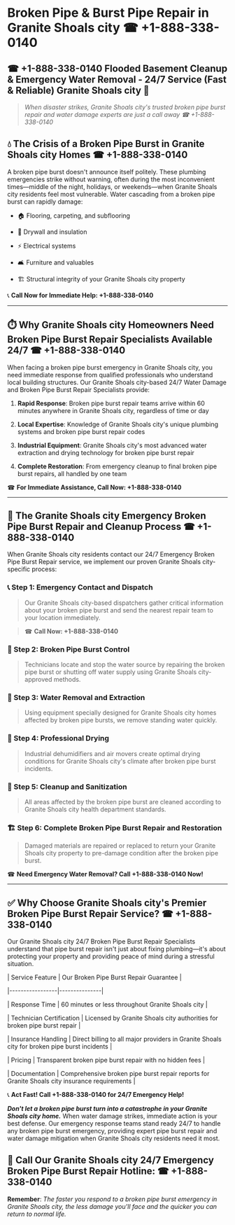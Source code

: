 # Broken Pipe & Burst Pipe Repair in Granite Shoals city ☎ +1-888-338-0140  
## ☎ +1-888-338-0140 Flooded Basement Cleanup & Emergency Water Removal - 24/7 Service (Fast & Reliable) Granite Shoals city 🚨  

> *When disaster strikes, Granite Shoals city's trusted broken pipe burst repair and water damage experts are just a call away ☎ +1-888-338-0140*  

## 💧 The Crisis of a Broken Pipe Burst in Granite Shoals city Homes ☎ +1-888-338-0140  

A broken pipe burst doesn't announce itself politely. These plumbing emergencies strike without warning, often during the most inconvenient times—middle of the night, holidays, or weekends—when Granite Shoals city residents feel most vulnerable. Water cascading from a broken pipe burst can rapidly damage:  

* 🏠 Flooring, carpeting, and subflooring  
* 🧱 Drywall and insulation  
* ⚡ Electrical systems  
* 🛋️ Furniture and valuables  
* 🏗️ Structural integrity of your Granite Shoals city property  

📞 **Call Now for Immediate Help: +1-888-338-0140**  

---  

## ⏱️ Why Granite Shoals city Homeowners Need Broken Pipe Burst Repair Specialists Available 24/7 ☎ +1-888-338-0140  

When facing a broken pipe burst emergency in Granite Shoals city, you need immediate response from qualified professionals who understand local building structures. Our Granite Shoals city-based 24/7 Water Damage and Broken Pipe Burst Repair Specialists provide:  

1. **Rapid Response**: Broken pipe burst repair teams arrive within 60 minutes anywhere in Granite Shoals city, regardless of time or day  
2. **Local Expertise**: Knowledge of Granite Shoals city's unique plumbing systems and broken pipe burst repair codes  
3. **Industrial Equipment**: Granite Shoals city's most advanced water extraction and drying technology for broken pipe burst repair  
4. **Complete Restoration**: From emergency cleanup to final broken pipe burst repairs, all handled by one team  

☎ **For Immediate Assistance, Call Now: +1-888-338-0140**  

---  

## 🔧 The Granite Shoals city Emergency Broken Pipe Burst Repair and Cleanup Process ☎ +1-888-338-0140  

When Granite Shoals city residents contact our 24/7 Emergency Broken Pipe Burst Repair service, we implement our proven Granite Shoals city-specific process:  

### 📞 Step 1: Emergency Contact and Dispatch  
> Our Granite Shoals city-based dispatchers gather critical information about your broken pipe burst and send the nearest repair team to your location immediately.  
> ☎ **Call Now: +1-888-338-0140**  

### 🚿 Step 2: Broken Pipe Burst Control  
> Technicians locate and stop the water source by repairing the broken pipe burst or shutting off water supply using Granite Shoals city-approved methods.  

### 🌊 Step 3: Water Removal and Extraction  
> Using equipment specially designed for Granite Shoals city homes affected by broken pipe bursts, we remove standing water quickly.  

### 💨 Step 4: Professional Drying  
> Industrial dehumidifiers and air movers create optimal drying conditions for Granite Shoals city's climate after broken pipe burst incidents.  

### 🧼 Step 5: Cleanup and Sanitization  
> All areas affected by the broken pipe burst are cleaned according to Granite Shoals city health department standards.  

### 🏗️ Step 6: Complete Broken Pipe Burst Repair and Restoration  
> Damaged materials are repaired or replaced to return your Granite Shoals city property to pre-damage condition after the broken pipe burst.  

☎ **Need Emergency Water Removal? Call +1-888-338-0140 Now!**  

---  

## ✅ Why Choose Granite Shoals city's Premier Broken Pipe Burst Repair Service? ☎ +1-888-338-0140  

Our Granite Shoals city 24/7 Broken Pipe Burst Repair Specialists understand that pipe burst repair isn't just about fixing plumbing—it's about protecting your property and providing peace of mind during a stressful situation.  

| Service Feature | Our Broken Pipe Burst Repair Guarantee |  
|-----------------|---------------|  
| Response Time | 60 minutes or less throughout Granite Shoals city |  
| Technician Certification | Licensed by Granite Shoals city authorities for broken pipe burst repair |  
| Insurance Handling | Direct billing to all major providers in Granite Shoals city for broken pipe burst incidents |  
| Pricing | Transparent broken pipe burst repair with no hidden fees |  
| Documentation | Comprehensive broken pipe burst repair reports for Granite Shoals city insurance requirements |  

📞 **Act Fast! Call +1-888-338-0140 for 24/7 Emergency Help!**  

***Don't let a broken pipe burst turn into a catastrophe in your Granite Shoals city home.*** When water damage strikes, immediate action is your best defense. Our emergency response teams stand ready 24/7 to handle any broken pipe burst emergency, providing expert pipe burst repair and water damage mitigation when Granite Shoals city residents need it most.  

## 📱 Call Our Granite Shoals city 24/7 Emergency Broken Pipe Burst Repair Hotline: ☎ +1-888-338-0140  

**Remember**: *The faster you respond to a broken pipe burst emergency in Granite Shoals city, the less damage you'll face and the quicker you can return to normal life.*